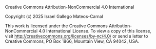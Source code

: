 Creative Commons Attribution-NonCommercial 4.0 International

Copyright (c) 2025 Israel Gallego Mateos-Carnal

This work is licensed under the Creative Commons Attribution-NonCommercial 4.0 International License.
To view a copy of this license, visit http://creativecommons.org/licenses/by-nc/4.0/
or send a letter to Creative Commons, PO Box 1866, Mountain View, CA 94042, USA.
